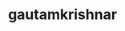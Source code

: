 ---
title: gautamkrishnar
github: https://github.com/gautamkrishnar
mode: light
transition: 1s
score: 73.2
archetype:
- Descriptive
- Little Bit of Everything
---
